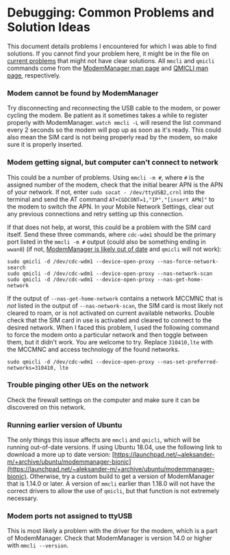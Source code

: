 # Debugging: Common Problems and Solution Ideas

This document details problems I encountered for which I was able to find solutions. If you cannot find your problem here, it might be in the file on [current problems]() that might not have clear solutions. All `mmcli` and `qmicli` commands come from the [ModemManager man page](https://www.freedesktop.org/software/ModemManager/man/1.0.0/mmcli.8.html) and [QMICLI man page](https://www.freedesktop.org/software/libqmi/man/latest/qmicli.1.html), respectively.

### Modem cannot be found by ModemManager

Try disconnecting and reconnecting the USB cable to the modem, or power cycling the modem. Be patient as it sometimes takes a while to register properly with ModemManager. `watch mmcli -L` will resend the list command every 2 seconds so the modem will pop up as soon as it's ready. This could also mean the SIM card is not being properly read by the modem, so make sure it is properly inserted.

### Modem getting signal, but computer can't connect to network

This could be a number of problems. Using `mmcli -m #`, where `#` is the assigned number of the modem, check that the initial bearer APN is the APN of your network. If not, enter `sudo socat - /dev/ttyUSB2,crnl` into the terminal and send the AT command `AT+CGDCONT=1,"IP","[insert APN]"` to the modem to switch the APN. In your Mobile Network Settings, clear out any previous connections and retry setting up this connection. 

If that does not help, at worst, this could be a problem with the SIM card itself. Send these three commands, where `cdc-wdm1` should be the primary port listed in the `mmcli -m #` output (could also be something ending in `wwan0`) (if not, [ModemManager is likely out of date]() and `qmicli` will not work):

```
sudo qmicli -d /dev/cdc-wdm1 --device-open-proxy --nas-force-network-search
sudo qmicli -d /dev/cdc-wdm1 --device-open-proxy --nas-network-scan
sudo qmicli -d /dev/cdc-wdm1 --device-open-proxy --nas-get-home-network
```

If the output of `--nas-get-home-network` contains a network MCCMNC that is _not_ listed in the output of `--nas-network-scan`, the SIM card is most likely not cleared to roam, or is not activated on current available networks. Double check that the SIM card in use is activated and cleared to connect to the desired network. When I faced this problem, I used the following command to force the modem onto a particular network and then toggle between them, but it didn't work. You are welcome to try. Replace `310410,lte` with the MCCMNC and access technology of the found networks.

`sudo qmicli -d /dev/cdc-wdm1 --device-open-proxy --nas-set-preferred-networks=310410, lte`

### Trouble pinging other UEs on the network

Check the firewall settings on the computer and make sure it can be discovered on this network.

### Running earlier version of Ubuntu

The only things this issue affects are `mmcli` and `qmicli`, which will be running out-of-date versions. If using Ubuntu 18.04, use the following link to download a more up to date version: [https://launchpad.net/~aleksander-m/+archive/ubuntu/modemmanager-bionic](https://launchpad.net/~aleksander-m/+archive/ubuntu/modemmanager-bionic). Otherwise, try a custom build to get a version of ModemManager that is 1.14.0 or later. A version of `mmcli` earlier than 1.18.0 will not have the correct drivers to allow the use of `qmicli`, but that function is not extremely necessary.

### Modem ports not assigned to ttyUSB

This is most likely a problem with the driver for the modem, which is a part of ModemManager. Check that ModemManager is version 14.0 or higher with `mmcli --version`. 

